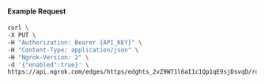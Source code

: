 <!-- Code generated for API Clients. DO NOT EDIT. -->
#### Example Request
```bash
curl \
-X PUT \
-H "Authorization: Bearer {API_KEY}" \
-H "Content-Type: application/json" \
-H "Ngrok-Version: 2" \
-d '{"enabled":true}' \
https://api.ngrok.com/edges/https/edghts_2vZ9W71l6aI1c1Qp1qE9sjDsvqD/routes/edghtsrt_2vZ9W87RCLuvqExevlq70OKMG9H/websocket_tcp_converter
